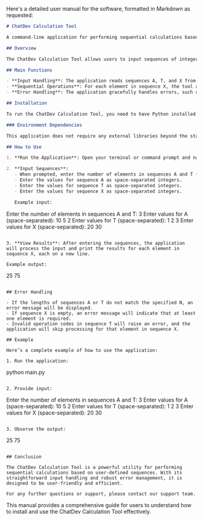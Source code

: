 Here's a detailed user manual for the software, formatted in Markdown as requested:

```markdown
# ChatDev Calculation Tool

A command-line application for performing sequential calculations based on user-defined sequences.

## Overview

The ChatDev Calculation Tool allows users to input sequences of integers and apply a series of mathematical operations defined by another sequence. This tool is designed to handle various operations such as addition, subtraction, multiplication, and integer division based on user input.

## Main Functions

- **Input Handling**: The application reads sequences A, T, and X from standard input.
- **Sequential Operations**: For each element in sequence X, the tool applies a series of operations defined by sequences A and T.
- **Error Handling**: The application gracefully handles errors, such as invalid input or division by zero, and provides informative messages.

## Installation

To run the ChatDev Calculation Tool, you need to have Python installed on your machine. You can download Python from [python.org](https://www.python.org/downloads/).

### Environment Dependencies

This application does not require any external libraries beyond the standard Python library. Ensure you have Python 3.x installed.

## How to Use

1. **Run the Application**: Open your terminal or command prompt and navigate to the directory where the `main.py` file is located.

2. **Input Sequences**:
   - When prompted, enter the number of elements in sequences A and T (N).
   - Enter the values for sequence A as space-separated integers.
   - Enter the values for sequence T as space-separated integers.
   - Enter the values for sequence X as space-separated integers.

   Example input:
   ```
   Enter the number of elements in sequences A and T: 3
   Enter values for A (space-separated): 10 5 2
   Enter values for T (space-separated): 1 2 3
   Enter values for X (space-separated): 20 30
   ```

3. **View Results**: After entering the sequences, the application will process the input and print the results for each element in sequence X, each on a new line.

   Example output:
   ```
   25
   75
   ```

## Error Handling

- If the lengths of sequences A or T do not match the specified N, an error message will be displayed.
- If sequence X is empty, an error message will indicate that at least one element is required.
- Invalid operation codes in sequence T will raise an error, and the application will skip processing for that element in sequence X.

## Example

Here’s a complete example of how to use the application:

1. Run the application:
   ```
   python main.py
   ```

2. Provide input:
   ```
   Enter the number of elements in sequences A and T: 3
   Enter values for A (space-separated): 10 5 2
   Enter values for T (space-separated): 1 2 3
   Enter values for X (space-separated): 20 30
   ```

3. Observe the output:
   ```
   25
   75
   ```

## Conclusion

The ChatDev Calculation Tool is a powerful utility for performing sequential calculations based on user-defined sequences. With its straightforward input handling and robust error management, it is designed to be user-friendly and efficient.

For any further questions or support, please contact our support team.
```

This manual provides a comprehensive guide for users to understand how to install and use the ChatDev Calculation Tool effectively.